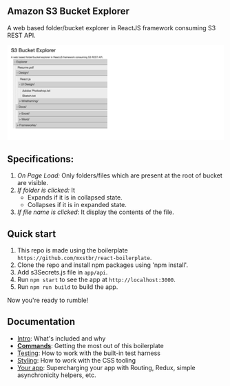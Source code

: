 ## Amazon S3 Bucket Explorer

A web based folder/bucket explorer in ReactJS framework consuming S3 REST API.

[![Demo Image](https://github.com/himanshujariyal/s3-bucket-explorer/blob/development/app/demoImage.png?raw=true)]()  

## Specifications:

1. *On Page Load:* Only folders/files which are present at the root of bucket are visible.
2. *If folder is clicked:* It
      - Expands if it is in collapsed state.
      - Collapses if it is in expanded state.
3. *If file name is clicked:* It display the contents of the file.

## Quick start

1. This repo is made using the boilerplate `https://github.com/mxstbr/react-boilerplate`.
2. Clone the repo and install npm packages using 'npm install'.
3. Add s3Secrets.js file in `app/api`.
4. Run `npm start` to see the app at `http://localhost:3000`.
5. Run `npm run build` to build the app.

Now you're ready to rumble!

## Documentation

- [Intro](https://github.com/mxstbr/react-boilerplate/tree/master/docs/general): What's included and why
- [**Commands**](https://github.com/mxstbr/react-boilerplate/tree/master/docs/general/commands.md): Getting the most out of this boilerplate
- [Testing](https://github.com/mxstbr/react-boilerplate/tree/master/docs/testing): How to work with the built-in test harness
- [Styling](https://github.com/mxstbr/react-boilerplate/tree/master/docs/css): How to work with the CSS tooling
- [Your app](https://github.com/mxstbr/react-boilerplate/tree/master/docs/js): Supercharging your app with Routing, Redux, simple
  asynchronicity helpers, etc.
